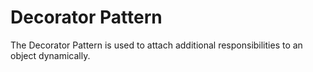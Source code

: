 # Decorator Pattern

The Decorator Pattern is used to attach additional responsibilities to an object dynamically.